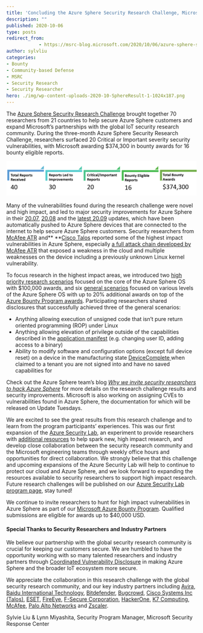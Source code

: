 ```yaml
---
title: 'Concluding the Azure Sphere Security Research Challenge, Microsoft Awards $374,300 to Global Security Research Community'
description: ""
published: 2020-10-06
type: posts
redirect_from:
            - https://msrc-blog.microsoft.com/2020/10/06/azure-sphere-security-research-challenge-concluded/
author: sylvliu
categories:
- Bounty
- Community-based Defense
- MSRC
- Security Research
- Security Researcher
hero: ./img/wp-content-uploads-2020-10-SphereResult-1-1024x187.png
---
```

<!-- wp:paragraph -->

The [Azure Sphere Security Research Challenge](https://msrc-blog.microsoft.com/2020/05/05/azure-sphere-security-research-challenge/) brought together 70 researchers from 21 countries to help secure Azure Sphere customers and expand Microsoft’s partnerships with the global IoT security research community. During the three-month Azure Sphere Security Research Challenge, researchers surfaced 20 Critical or Important severity security vulnerabilities, with Microsoft awarding \$374,300 in bounty awards for 16 bounty eligible reports.

<!-- /wp:paragraph -->

<!-- wp:image {"id":12234,"sizeSlug":"large"} -->

![Total Reports Received: 40 Reports Led to Improvements: 30 Critical/Important Reports: 20 Bounty Eligible Reports: 16 Total Bounty Awards: $374,300](./img/wp-content-uploads-2020-10-SphereResult-1-1024x187.png)

<!-- /wp:image -->

<!-- wp:paragraph -->

Many of the vulnerabilities found during the research challenge were novel and high impact, and led to major security improvements for Azure Sphere in their [20.07](https://techcommunity.microsoft.com/t5/internet-of-things/azure-sphere-20-07-security-enhancements/ba-p/1548973), [20.08](https://techcommunity.microsoft.com/t5/internet-of-things/azure-sphere-20-08-security-updates/ba-p/1604788) and the [latest 20.09](https://techcommunity.microsoft.com/t5/internet-of-things/azure-sphere-20-09-security-updates/ba-p/1725628) updates, which have been automatically pushed to Azure Sphere devices that are connected to the internet to help secure Azure Sphere customers. Security researchers from [McAfee ATR](https://www.mcafee.com/blogs/other-blogs/mcafee-labs/our-experiences-participating-in-microsofts-azure-sphere-bounty-program/) and\*\* \*\*[Cisco Talos](https://blog.talosintelligence.com/2020/10/Azure-Sphere-Challenge.html) reported some of the highest impact vulnerabilities in Azure Sphere, especially [a full attack chain developed by McAfee ATR](https://www.mcafee.com/enterprise/en-us/assets/white-papers/wp-prisoner-of-azure-kaban.pdf) that exposed a weakness in the cloud and multiple weaknesses on the device including a previously unknown Linux kernel vulnerability.

<!-- /wp:paragraph -->

<!-- wp:paragraph -->

To focus research in the highest impact areas, we introduced two [high priority research scenarios](https://www.microsoft.com/en-us/msrc/azure-security-lab-archive) focused on the core of the Azure Sphere OS with \$100,000 awards, and six [general scenarios](https://www.microsoft.com/en-us/msrc/azure-security-lab-archive) focused on various levels of the Azure Sphere OS with up to 20% additional awards on top of the [Azure Bounty Program awards](https://www.microsoft.com/en-us/msrc/bounty-microsoft-azure). Participating researchers shared disclosures that successfully achieved three of the general scenarios:

<!-- /wp:paragraph -->

<!-- wp:list -->

- Anything allowing execution of unsigned code that isn’t pure return oriented programming (ROP) under Linux
- Anything allowing elevation of privilege outside of the capabilities described in the [application manifest](https://docs.microsoft.com/en-us/azure-sphere/app-development/app-manifest) (e.g. changing user ID, adding access to a binary)
- Ability to modify software and configuration options (except full device reset) on a device in the manufacturing state [DeviceComplete](https://docs.microsoft.com/en-us/azure-sphere/hardware/factory-floor-tasks#set-the-device-manufacturing-state)[ ](https://docs.microsoft.com/en-us/azure-sphere/hardware/factory-floor-tasks#set-the-device-manufacturing-state)when claimed to a tenant you are not signed into and have no saved capabilities for

<!-- /wp:list -->

<!-- wp:paragraph -->

Check out the Azure Sphere team’s blog _[Why we invite security researchers to hack Azure Sphere](https://www.microsoft.com/security/blog/?p=91998)_ for more details on the research challenge results and security improvements. Microsoft is also working on assigning CVEs to vulnerabilities found in Azure Sphere, the documentation for which will be released on Update Tuesdays.

<!-- /wp:paragraph -->

<!-- wp:paragraph -->

We are excited to see the great results from this research challenge and to learn from the program participants’ experiences. This was our first expansion of the [Azure Security Lab](https://msrc-blog.microsoft.com/2019/08/05/azure-security-lab-a-new-space-for-azure-research-and-collaboration/), an experiment to provide researchers with [additional resources](https://www.microsoft.com/en-us/msrc/azure-security-lab-archive) to help spark new, high impact research, and develop close collaboration between the security research community and the Microsoft engineering teams through weekly office hours and opportunities for direct collaboration. We strongly believe that this challenge and upcoming expansions of the Azure Security Lab will help to continue to protect our cloud and Azure Sphere, and we look forward to expanding the resources available to security researchers to support high impact research. Future research challenges will be published on our [Azure Security Lab program page](https://www.microsoft.com/en-us/msrc/azure-security-lab), stay tuned!

<!-- /wp:paragraph -->

<!-- wp:paragraph -->

We continue to invite researchers to hunt for high impact vulnerabilities in Azure Sphere as part of our [Microsoft Azure Bounty Program](https://www.microsoft.com/en-us/msrc/bounty-microsoft-azure). Qualified submissions are eligible for awards up to \$40,000 USD.

<!-- /wp:paragraph -->

<!-- wp:heading {"level":4} -->

#### **Special Thanks to Security Researchers and Industry Partners**

<!-- /wp:heading -->

<!-- wp:paragraph -->

We believe our partnership with the global security research community is crucial for keeping our customers secure. We are humbled to have the opportunity working with so many talented researchers and industry partners through [Coordinated Vulnerability Disclosure](https://www.microsoft.com/msrc/cvd) in making Azure Sphere and the broader IoT ecosystem more secure.

<!-- /wp:paragraph -->

<!-- wp:paragraph -->

We appreciate the collaboration in this research challenge with the global security research community, and our key industry partners including [Avira](http://www.avira.com/), [Baidu International Technology](https://www.baidu.com/), [Bitdefender](http://www.bitdefender.com/), [Bugcrowd](https://www.bugcrowd.com/), [Cisco Systems Inc (Talos)](http://www.cisco.com/), [ESET](http://www.eset.com/us/), [FireEye](https://www.fireeye.com/), [F-Secure Corporation](https://www.f-secure.com/us-en), [HackerOne](https://www.hackerone.com/), [K7 Computing](http://www.k7computing.com/), [McAfee](http://www.mcafee.com/us/), [Palo Alto Networks](https://www.paloaltonetworks.com/) and [Zscaler](http://www.zscaler.com/).

<!-- /wp:paragraph -->

<!-- wp:paragraph -->

Sylvie Liu & Lynn Miyashita, Security Program Manager, Microsoft Security Response Center

<!-- /wp:paragraph -->
